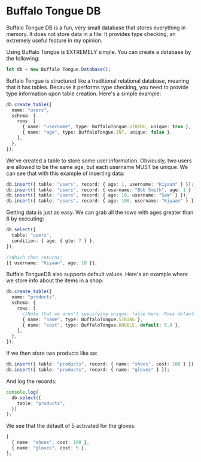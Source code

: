 # Buffalo Tongue DB

Buffalo Tongue DB is a fun, very small database that stores everything in memory. It does not store data in a file.
It provides type checking, an extremely useful feature in my opinion.

Using Buffalo Tongue is EXTREMELY simple. You can create a database by the following:

```typescript
let db = new Buffalo Tongue.Database();
```

Buffalo Tongue is structured like a traditional relational database, meaning that it has tables. Because it performs type checking,
you need to provide type information upon table creation. Here's a simple example:

```typescript
db.create_table({
  name: "users",
  schema: {
    rows: [
      { name: "username", type: BuffaloTongue.STRING, unique: true },
      { name: "age", type: BuffaloTongue.INT, unique: false },
    ],
  },
});
```

We've created a table to store some user information. Obviously, two users are allowed to be the same age, but each username MUST be unique.
We can see that with this example of inserting data:

```typescript
db.insert({ table: "users", record: { age: 1, username: "Kiyaan" } });
db.insert({ table: "users", record: { username: "Bob Smith", age: 1 } }); //Runs fine because age was not a unique column
db.insert({ table: "users", record: { age: 10, username: "Sam" } });
db.insert({ table: "users", record: { age: 100, username: "Kiyaan" } }); //Throws error because username "Kiyaan" already exists. For the rest of the demo, assume that we did not run this.
```

Getting data is just as easy. We can grab all the rows with ages greater than 6 by executing:

```typescript
db.select({
  table: "users",
  condition: { age: { gte: 7 } },
});

//Which then returns:
[{ username: "Kiyaan", age: 10 }];
```

Buffalo TongueDB also supports default values. Here's an example where we store info about the items in a shop:

```typescript
db.create_table({
  name: "products",
  schema: {
    rows: [
      //Note that we aren't specifying unique: false here. Rows default to not being unique
      { name: "name", type: BuffaloTongue.STRING },
      { name: "cost", type: BuffaloTongue.DOUBLE, default: 5.0 },
    ],
  },
});
```

If we then store two products like so:

```typescript
db.insert({ table: "products", record: { name: "shoes", cost: 100 } });
db.insert({ table: "products", record: { name: "gloves" } });
```

And log the records:

```typescript
console.log(
  db.select({
    table: "products",
  })
);
```

We see that the default of 5 activated for the gloves:

```typescript
[
  { name: "shoes", cost: 100 },
  { name: "gloves", cost: 5 },
];
```
